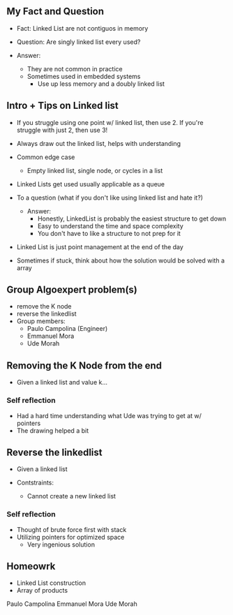 
## My Fact and Question
- Fact: Linked List are not contiguos in memory

- Question: Are singly linked list every used?
- Answer:
  - They are not common in practice
  - Sometimes used in embedded systems
    - Use up less memory and a doubly linked list


## Intro + Tips on Linked list
- If you struggle using one point w/ linked list, then use 2. If you're struggle with just 2, then use 3!
- Always draw out the linked list, helps with understanding
- Common edge case 
  - Empty linked list, single node, or cycles in a list
- Linked Lists get used usually applicable as a queue 

- To a question (what if you don't like using linked list and hate it?)
  - Answer: 
    - Honestly, LinkedList is probably the easiest structure to get down
    - Easy to understand the time and space complexity 
    - You don't have to like a structure to not prep for it
- Linked List is just point management at the end of the day
- Sometimes if stuck, think about how the solution would be solved with a array


## Group Algoexpert problem(s)
- remove the K node
- reverse the linkedlist 
- Group members:
  - Paulo Campolina (Engineer)
  - Emmanuel Mora
  - Ude Morah


## Removing the K Node from the end
- Given a linked list and value k...

### Self reflection
- Had a hard time understanding what Ude was trying to get at w/ pointers
- The drawing helped a bit


## Reverse the linkedlist 
- Given a linked list

- Contstraints:
  - Cannot create a new linked list

### Self reflection

- Thought of brute force first with stack
- Utilizing pointers for optimized space
  - Very ingenious solution


## Homeowrk
- Linked List construction
- Array of products


Paulo Campolina 
Emmanuel Mora
Ude Morah